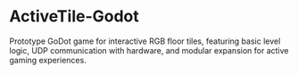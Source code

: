 # ActiveTile-Godot
Prototype GoDot game for interactive RGB floor tiles, featuring basic level logic, UDP communication with hardware, and modular expansion for active gaming experiences.
